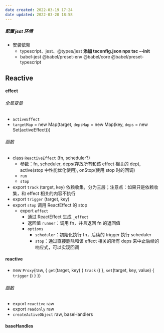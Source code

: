 ```yaml
---
date created: 2022-03-19 17:24
date updated: 2022-03-20 18:58
---
```


##### 配置 jest 环境

- 安装依赖
	- typescript、jest、@types/jest    **添加 tsconfig.json  npx tsc --init**
	- babel-jest @babel/preset-env @babel/core @babel/preset-typescript

## Reactive

#### effect

###### 全局变量

- `activeEffect`
- `targetMap` = new Map(target, `depsMap` = new Map(key, `deps` = new Set(activeEffect)))

###### 函数

- class `ReactiveEffect` (fn, scheduler?)
	- 参数：fn, scheduler, deps(存放所有和该 effect 相关的 dep), active(stop 中性能优化使用), onStop(使用 stop 时的回调)
	- `run`
	- `stop`
- export `track` (target, key) 依赖收集，分为三层；注意点：如果只是依赖收集，和 effect 相关的内容不执行
- export `trigger` (target, key)
- export `stop` 调用 ReactEffect 的 stop
	- export `effect`
		- 通过 ReactEffect 生成 `_effect`
		- 返回值 `runner`：调用 fn，并且返回 fn 的返回值
		- `options`
			- `scheduler`：初始化执行 fn，后续的 trigger 执行 scheduler
			- `stop`：通过直接删除和该 effect 相关的所有 deps 来中止后续的响应式，可以实现回调

#### reactive

- new `Proxy`(raw,  { `get`(target,  key) { `track` () }, `set`(target, key, value) { `trigger` () } })

###### 函数

- export `reactive` raw
- export `readonly` raw
- `createActiveObject` raw, baseHandlers

#### baseHandles
